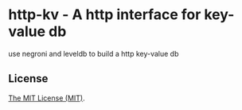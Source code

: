 http-kv - A http interface for key-value db
================

use negroni and leveldb to build a http key-value db

## License

[The MIT License (MIT)](LICENSE).
